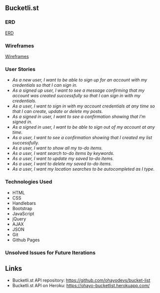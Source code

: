 ## Bucketli.st

### ERD

[ERD](https://i.imgur.com/20nhnoH.jpg)

### Wireframes

[Wireframes](https://i.imgur.com/guotxYL.jpg)

### User Stories

- _As a new user, I want to be able to sign up for an account with my credentials so that I can sign in._
- _As a signed up user, I want to see a message confirming that my account was created successfully so that I can sign in with my credentials._
- _As a user, I want to sign in with my account credentials at any time so that I can create, update or delete my posts._
- _As a signed in user, I want to see a confirmation showing that I’m signed in._
- _As a signed in user, I want to be able to sign out of my account at any time._
- _As a user, I want to see a confirmation showing that I created my list successfully._
- _As a user, I want to show all my to-do items._
- _As a user, I want search to-do items by keywords._
- _As a user, I want to update my saved to-do items._
- _As a user, I want to delete my saved to-do items._
- _As a user, I want my location searches to be autocompleted as I type._

### Technologies Used
- HTML
- CSS
- Handlebars
- Bootstrap
- JavaScript
- jQuery
- AJAX
- JSON
- Git
- Github Pages

### Unsolved Issues for Future Iterations


## Links
- Bucketli.st API repository: https://github.com/ohayodevs/bucket-list
- Bucketli.st API on Heroku: https://ohayo-bucketlist.herokuapp.com/

